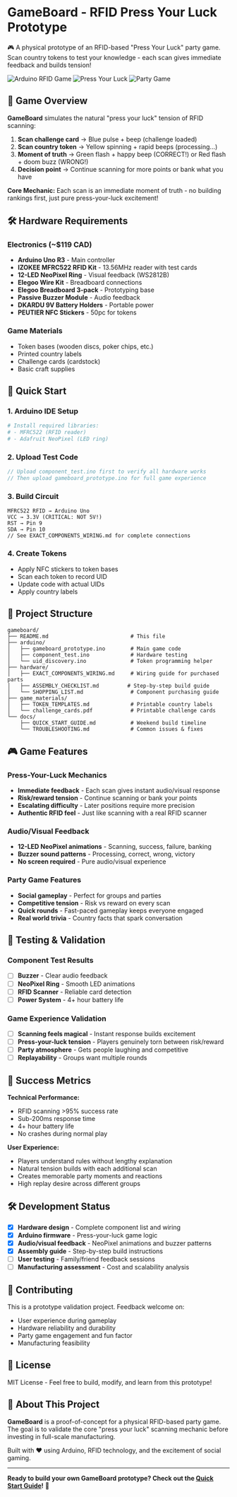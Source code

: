 # GameBoard - RFID Press Your Luck Prototype

🎮 A physical prototype of an RFID-based "Press Your Luck" party game. Scan country tokens to test your knowledge - each scan gives immediate feedback and builds tension!

![Arduino RFID Game](https://img.shields.io/badge/Arduino-RFID%20Game-blue?style=for-the-badge&logo=arduino)
![Press Your Luck](https://img.shields.io/badge/Game%20Style-Press%20Your%20Luck-red?style=for-the-badge)
![Party Game](https://img.shields.io/badge/Category-Party%20Game-green?style=for-the-badge)

## 🎯 Game Overview

**GameBoard** simulates the natural "press your luck" tension of RFID scanning:

1. **Scan challenge card** → Blue pulse + beep (challenge loaded)
2. **Scan country token** → Yellow spinning + rapid beeps (processing...)
3. **Moment of truth** → Green flash + happy beep (CORRECT!) or Red flash + doom buzz (WRONG!)
4. **Decision point** → Continue scanning for more points or bank what you have

**Core Mechanic:** Each scan is an immediate moment of truth - no building rankings first, just pure press-your-luck excitement!

## 🛠️ Hardware Requirements

### Electronics (~$119 CAD)
- **Arduino Uno R3** - Main controller
- **IZOKEE MFRC522 RFID Kit** - 13.56MHz reader with test cards
- **12-LED NeoPixel Ring** - Visual feedback (WS2812B)
- **Elegoo Wire Kit** - Breadboard connections
- **Elegoo Breadboard 3-pack** - Prototyping base
- **Passive Buzzer Module** - Audio feedback
- **DKARDU 9V Battery Holders** - Portable power
- **PEUTIER NFC Stickers** - 50pc for tokens

### Game Materials
- Token bases (wooden discs, poker chips, etc.)
- Printed country labels
- Challenge cards (cardstock)
- Basic craft supplies

## 🚀 Quick Start

### 1. Arduino IDE Setup
```bash
# Install required libraries:
# - MFRC522 (RFID reader)
# - Adafruit NeoPixel (LED ring)
```

### 2. Upload Test Code
```cpp
// Upload component_test.ino first to verify all hardware works
// Then upload gameboard_prototype.ino for full game experience
```

### 3. Build Circuit
```
MFRC522 RFID → Arduino Uno
VCC → 3.3V (CRITICAL: NOT 5V!)
RST → Pin 9
SDA → Pin 10
// See EXACT_COMPONENTS_WIRING.md for complete connections
```

### 4. Create Tokens
- Apply NFC stickers to token bases
- Scan each token to record UID
- Update code with actual UIDs
- Apply country labels

## 📁 Project Structure

```
gameboard/
├── README.md                          # This file
├── arduino/
│   ├── gameboard_prototype.ino        # Main game code
│   ├── component_test.ino             # Hardware testing
│   └── uid_discovery.ino              # Token programming helper
├── hardware/
│   ├── EXACT_COMPONENTS_WIRING.md     # Wiring guide for purchased parts
│   ├── ASSEMBLY_CHECKLIST.md         # Step-by-step build guide
│   └── SHOPPING_LIST.md               # Component purchasing guide
├── game_materials/
│   ├── TOKEN_TEMPLATES.md             # Printable country labels
│   └── challenge_cards.pdf            # Printable challenge cards
└── docs/
    ├── QUICK_START_GUIDE.md           # Weekend build timeline
    └── TROUBLESHOOTING.md             # Common issues & fixes
```

## 🎮 Game Features

### Press-Your-Luck Mechanics
- **Immediate feedback** - Each scan gives instant audio/visual response
- **Risk/reward tension** - Continue scanning or bank your points
- **Escalating difficulty** - Later positions require more precision
- **Authentic RFID feel** - Just like scanning with a real RFID scanner

### Audio/Visual Feedback
- **12-LED NeoPixel animations** - Scanning, success, failure, banking
- **Buzzer sound patterns** - Processing, correct, wrong, victory
- **No screen required** - Pure audio/visual experience

### Party Game Features
- **Social gameplay** - Perfect for groups and parties
- **Competitive tension** - Risk vs reward on every scan
- **Quick rounds** - Fast-paced gameplay keeps everyone engaged
- **Real world trivia** - Country facts that spark conversation

## 🧪 Testing & Validation

### Component Test Results
- [ ] **Buzzer** - Clear audio feedback
- [ ] **NeoPixel Ring** - Smooth LED animations  
- [ ] **RFID Scanner** - Reliable card detection
- [ ] **Power System** - 4+ hour battery life

### Game Experience Validation
- [ ] **Scanning feels magical** - Instant response builds excitement
- [ ] **Press-your-luck tension** - Players genuinely torn between risk/reward
- [ ] **Party atmosphere** - Gets people laughing and competitive
- [ ] **Replayability** - Groups want multiple rounds

## 🎯 Success Metrics

**Technical Performance:**
- RFID scanning >95% success rate
- Sub-200ms response time
- 4+ hour battery life
- No crashes during normal play

**User Experience:**
- Players understand rules without lengthy explanation
- Natural tension builds with each additional scan
- Creates memorable party moments and reactions
- High replay desire across different groups

## 🛠️ Development Status

- [x] **Hardware design** - Complete component list and wiring
- [x] **Arduino firmware** - Press-your-luck game logic
- [x] **Audio/visual feedback** - NeoPixel animations and buzzer patterns
- [x] **Assembly guide** - Step-by-step build instructions
- [ ] **User testing** - Family/friend feedback sessions
- [ ] **Manufacturing assessment** - Cost and scalability analysis

## 🤝 Contributing

This is a prototype validation project. Feedback welcome on:
- User experience during gameplay
- Hardware reliability and durability
- Party game engagement and fun factor
- Manufacturing feasibility

## 📄 License

MIT License - Feel free to build, modify, and learn from this prototype!

## 🎪 About This Project

**GameBoard** is a proof-of-concept for a physical RFID-based party game. The goal is to validate the core "press your luck" scanning mechanic before investing in full-scale manufacturing.

Built with ❤️ using Arduino, RFID technology, and the excitement of social gaming.

---

**Ready to build your own GameBoard prototype? Check out the [Quick Start Guide](docs/QUICK_START_GUIDE.md)!** 🚀